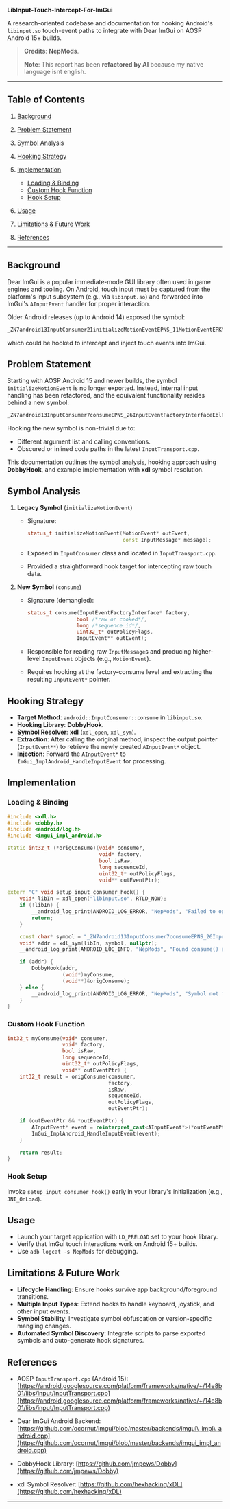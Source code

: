 **LibInput-Touch-Intercept-For-ImGui**

A research-oriented codebase and documentation for hooking Android's `libinput.so` touch-event paths to integrate with Dear ImGui on AOSP Android 15+ builds.

> **Credits**: **NepMods**.
>
> **Note**: This report has been **refactored by AI** because my native language isnt english.

---

## Table of Contents

1. [Background](#background)
2. [Problem Statement](#problem-statement)
3. [Symbol Analysis](#symbol-analysis)
4. [Hooking Strategy](#hooking-strategy)
5. [Implementation](#implementation)

   * [Loading & Binding](#loading--binding)
   * [Custom Hook Function](#custom-hook-function)
   * [Hook Setup](#hook-setup)
6. [Usage](#usage)
7. [Limitations & Future Work](#limitations--future-work)
8. [References](#references)

---

## Background

Dear ImGui is a popular immediate-mode GUI library often used in game engines and tooling. On Android, touch input must be captured from the platform's input subsystem (e.g., via `libinput.so`) and forwarded into ImGui's `AInputEvent` handler for proper interaction.

Older Android releases (up to Android 14) exposed the symbol:

```cpp
_ZN7android13InputConsumer21initializeMotionEventEPNS_11MotionEventEPKNS_12InputMessageE
```

which could be hooked to intercept and inject touch events into ImGui.

## Problem Statement

Starting with AOSP Android 15 and newer builds, the symbol `initializeMotionEvent` is no longer exported. Instead, internal input handling has been refactored, and the equivalent functionality resides behind a new symbol:

```cpp
_ZN7android13InputConsumer7consumeEPNS_26InputEventFactoryInterfaceEblPjPPNS_10InputEventE
```

Hooking the new symbol is non-trivial due to:

* Different argument list and calling conventions.
* Obscured or inlined code paths in the latest `InputTransport.cpp`.

This documentation outlines the symbol analysis, hooking approach using **DobbyHook**, and example implementation with **xdl** symbol resolution.

## Symbol Analysis

1. **Legacy Symbol** (`initializeMotionEvent`)

   * Signature:

     ```cpp
     status_t initializeMotionEvent(MotionEvent* outEvent,
                                    const InputMessage* message);
     ```
   * Exposed in `InputConsumer` class and located in `InputTransport.cpp`.
   * Provided a straightforward hook target for intercepting raw touch data.

2. **New Symbol** (`consume`)

   * Signature (demangled):

     ```cpp
     status_t consume(InputEventFactoryInterface* factory,
                     bool /*raw or cooked*/,
                     long /*sequence id*/,
                     uint32_t* outPolicyFlags,
                     InputEvent** outEvent);
     ```
   * Responsible for reading raw `InputMessage`s and producing higher-level `InputEvent` objects (e.g., `MotionEvent`).
   * Requires hooking at the factory-consume level and extracting the resulting `InputEvent*` pointer.

## Hooking Strategy

* **Target Method**: `android::InputConsumer::consume` in `libinput.so`.
* **Hooking Library**: **DobbyHook**.
* **Symbol Resolver**: **xdl** (`xdl_open`, `xdl_sym`).
* **Extraction**: After calling the original method, inspect the output pointer (`InputEvent**`) to retrieve the newly created `AInputEvent*` object.
* **Injection**: Forward the `AInputEvent*` to `ImGui_ImplAndroid_HandleInputEvent` for processing.

## Implementation

### Loading & Binding

```cpp
#include <xdl.h>
#include <dobby.h>
#include <android/log.h>
#include <imgui_impl_android.h>

static int32_t (*origConsume)(void* consumer,
                              void* factory,
                              bool isRaw,
                              long sequenceId,
                              uint32_t* outPolicyFlags,
                              void** outEventPtr);

extern "C" void setup_input_consumer_hook() {
    void* libIn = xdl_open("libinput.so", RTLD_NOW);
    if (!libIn) {
        __android_log_print(ANDROID_LOG_ERROR, "NepMods", "Failed to open libinput.so");
        return;
    }

    const char* symbol = "_ZN7android13InputConsumer7consumeEPNS_26InputEventFactoryInterfaceEblPjPPNS_10InputEventE";
    void* addr = xdl_sym(libIn, symbol, nullptr);
    __android_log_print(ANDROID_LOG_INFO, "NepMods", "Found consume() at %p", addr);

    if (addr) {
        DobbyHook(addr,
                  (void*)myConsume,
                  (void**)&origConsume);
    } else {
        __android_log_print(ANDROID_LOG_ERROR, "NepMods", "Symbol not found: %s", symbol);
    }
}
```

### Custom Hook Function

```cpp
int32_t myConsume(void* consumer,
                  void* factory,
                  bool isRaw,
                  long sequenceId,
                  uint32_t* outPolicyFlags,
                  void** outEventPtr) {
    int32_t result = origConsume(consumer,
                                 factory,
                                 isRaw,
                                 sequenceId,
                                 outPolicyFlags,
                                 outEventPtr);

    if (outEventPtr && *outEventPtr) {
        AInputEvent* event = reinterpret_cast<AInputEvent*>(*outEventPtr);
        ImGui_ImplAndroid_HandleInputEvent(event);
    }

    return result;
}
```

### Hook Setup

Invoke `setup_input_consumer_hook()` early in your library's initialization (e.g., `JNI_OnLoad`).

## Usage

* Launch your target application with `LD_PRELOAD` set to your hook library.
* Verify that ImGui touch interactions work on Android 15+ builds.
* Use `adb logcat -s NepMods` for debugging.

## Limitations & Future Work

* **Lifecycle Handling**: Ensure hooks survive app background/foreground transitions.
* **Multiple Input Types**: Extend hooks to handle keyboard, joystick, and other input events.
* **Symbol Stability**: Investigate symbol obfuscation or version-specific mangling changes.
* **Automated Symbol Discovery**: Integrate scripts to parse exported symbols and auto-generate hook signatures.

## References

* AOSP `InputTransport.cpp` (Android 15):
  [https://android.googlesource.com/platform/frameworks/native/+/14e8b01/libs/input/InputTransport.cpp](https://android.googlesource.com/platform/frameworks/native/+/14e8b01/libs/input/InputTransport.cpp)
* Dear ImGui Android Backend:
  [https://github.com/ocornut/imgui/blob/master/backends/imgui\_impl\_android.cpp](https://github.com/ocornut/imgui/blob/master/backends/imgui_impl_android.cpp)

* DobbyHook Library:
    [https://github.com/jmpews/Dobby](https://github.com/jmpews/Dobby)
* xdl Symbol Resolver:
    [https://github.com/hexhacking/xDL](https://github.com/hexhacking/xDL)

---

